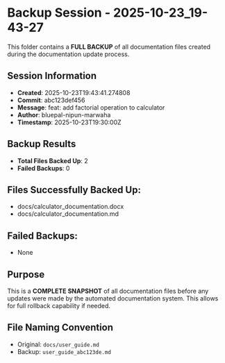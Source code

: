 # Backup Session - 2025-10-23_19-43-27

This folder contains a **FULL BACKUP** of all documentation files created during the documentation update process.

## Session Information
- **Created**: 2025-10-23T19:43:41.274808
- **Commit**: abc123def456
- **Message**: feat: add factorial operation to calculator
- **Author**: bluepal-nipun-marwaha
- **Timestamp**: 2025-10-23T19:30:00Z

## Backup Results
- **Total Files Backed Up**: 2
- **Failed Backups**: 0

## Files Successfully Backed Up:
- docs/calculator_documentation.docx
- docs/calculator_documentation.md

## Failed Backups:
- None

## Purpose
This is a **COMPLETE SNAPSHOT** of all documentation files before any updates were made by the automated documentation system. This allows for full rollback capability if needed.

## File Naming Convention
- Original: `docs/user_guide.md`
- Backup: `user_guide_abc123de.md`
